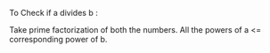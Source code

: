 To Check if a divides b :

Take prime factorization of both the numbers. All the powers of a <= corresponding power of b.
